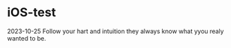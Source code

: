 # iOS-test
2023-10-25
Follow your hart and intuition 
they always know what yyou realy wanted to be.

